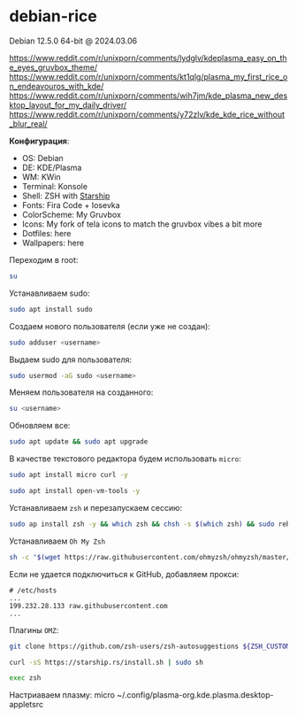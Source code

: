 # debian-rice
Debian 12.5.0 64-bit @ 2024.03.06

https://www.reddit.com/r/unixporn/comments/lydglv/kdeplasma_easy_on_the_eyes_gruvbox_theme/
https://www.reddit.com/r/unixporn/comments/kt1qlg/plasma_my_first_rice_on_endeavouros_with_kde/
https://www.reddit.com/r/unixporn/comments/wih7jm/kde_plasma_new_desktop_layout_for_my_daily_driver/
https://www.reddit.com/r/unixporn/comments/y72zlv/kde_kde_rice_without_blur_real/

**Конфигурация**:</br>
- OS: Debian</br>
- DE: KDE/Plasma</br>
- WM: KWin</br>
- Terminal: Konsole</br>
- Shell: ZSH with [Starship](https://starship.rs/)</br>
- Fonts: Fira Code + Iosevka</br>
- ColorScheme: My Gruvbox</br>
- Icons: My fork of tela icons to match the gruvbox vibes a bit more</br>
- Dotfiles: here</br>
- Wallpapers: here

Переходим в root:
``` bash
su
```

Устанавливаем sudo:
``` bash
sudo apt install sudo
```

Создаем нового пользователя (если уже не создан):
``` bash
sudo adduser <username>
```

Выдаем sudo для пользователя:
``` bash
sudo usermod -aG sudo <username>
```

Меняем пользователя на созданного:
``` bash
su <username>
```

Обновляем все:
``` bash
sudo apt update && sudo apt upgrade
```

В качестве текстового редактора будем использовать `micro`: 
``` bash
sudo apt install micro curl -y
```

``` bash
sudo apt install open-vm-tools -y
```

Устанавливаем `zsh` и перезапускаем сессию:
``` bash
sudo ap install zsh -y && which zsh && chsh -s $(which zsh) && sudo reboot now
```

Устанавливаем `Oh My Zsh`
``` zsh
sh -c "$(wget https://raw.githubusercontent.com/ohmyzsh/ohmyzsh/master/tools/install.sh -O -)"
```

Если не удается подключиться к GitHub, добавляем прокси:
```
# /etc/hosts
...
199.232.28.133 raw.githubusercontent.com
...
```

Плагины `OMZ`:
``` zsh
git clone https://github.com/zsh-users/zsh-autosuggestions ${ZSH_CUSTOM:-~/.oh-my-zsh/custom}/plugins/zsh-autosuggestions
```
``` zsh
curl -sS https://starship.rs/install.sh | sudo sh
```

``` zsh
exec zsh
```


Настриаваем плазму:
micro ~/.config/plasma-org.kde.plasma.desktop-appletsrc
